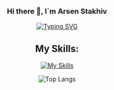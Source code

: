 <div align="center">

  ### Hi there 👋, I`m Arsen Stakhiv

<!--
**astakhiv/astakhiv** is a ✨ _special_ ✨ repository because its `README.md` (this file) appears on your GitHub profile.

Here are some ideas to get you started:

- 🔭 I’m currently working on ...
- 🌱 I’m currently learning ...
- 👯 I’m looking to collaborate on ...
- 🤔 I’m looking for help with ...
- 💬 Ask me about ...
- 📫 How to reach me: ...
- 😄 Pronouns: ...
- ⚡ Fun fact: ...
-->
[![Typing SVG](https://readme-typing-svg.demolab.com?font=Fira+Code&size=50&pause=1000&color=6C42F5&center=true&vCenter=true&random=false&width=800&height=60&lines=Web+Developer)](https://git.io/typing-svg)

## My Skills: 
[![My Skills](https://skillicons.dev/icons?i=html,css,bootstrap,js,ts,react,nodejs,py,django,cs,dotnet,unity,git,github,stackoverflow,linux,vscode&perline=3)](https://skillicons.dev)

![Top Langs](https://github-readme-stats.vercel.app/api/top-langs/?username=astakhiv&layout=compact&theme=tokyonight)
<div>
